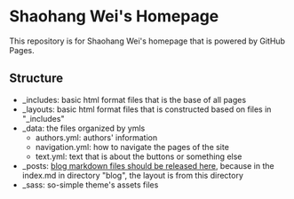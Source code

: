 # Shaohang Wei's Homepage

This repository is for Shaohang Wei's homepage that is powered by GitHub Pages.

## Structure

- \_includes: basic html format files that is the base of all pages
- \_layouts: basic html format files that is constructed based on files in "\_includes"
- \_data: the files organized by ymls
  - authors.yml: authors' information
  - navigation.yml: how to navigate the pages of the site
  - text.yml: text that is about the buttons or something else
- \_posts: <u>blog markdown files should be released here</u>, because in the index.md in directory "blog",  the layout is from this directory
- _sass: so-simple theme's assets files


